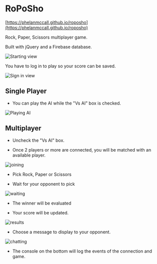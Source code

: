 # RoPoSho


[https://phelanmccall.github.io/roposho](https://phelanmccall.github.io/roposho)


Rock, Paper, Scissors multiplayer game.

Built with jQuery and a Firebase database.

![Starting view](./imgs/startingup.png)

You have to log in to play so your score can be saved.

![Sign in view](./imgs/signin.png)

## Single Player

- You can play the AI while the "Vs AI" box is checked.

![Playing AI](./imgs/playingAI.png)

## Multiplayer

- Uncheck the "Vs AI" box.

- Once 2 players or more are connected, you will be matched with an available player. 

![joining](./imgs/joining.png)

- Pick Rock, Paper or Scissors 

- Wait for your opponent to pick

![waiting](./imgs/waiting.png)
- The winner will be evaluated

- Your score will be updated.

![results](./imgs/results.png)

- Choose a message to display to your opponent.

![chatting](./imgs/chatting.png)

- The console on the bottom will log the events of the connection and game.
